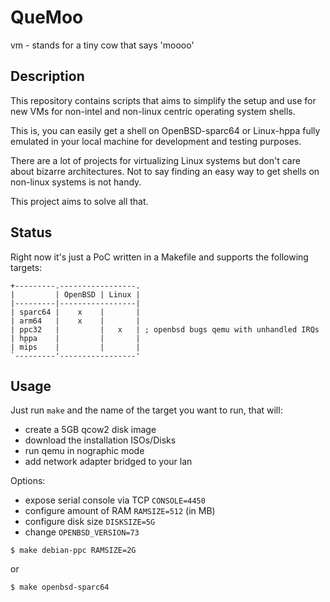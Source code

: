 # QueMoo

vm - stands for a tiny cow that says 'moooo'

## Description

This repository contains scripts that aims to simplify the setup
and use for new VMs for non-intel and non-linux centric operating
system shells.

This is, you can easily get a shell on OpenBSD-sparc64 or Linux-hppa
fully emulated in your local machine for development and testing
purposes.

There are a lot of projects for virtualizing Linux systems but don't
care about bizarre architectures. Not to say finding an easy way
to get shells on non-linux systems is not handy.

This project aims to solve all that.

## Status

Right now it's just a PoC written in a Makefile and supports the following targets:

```
+---------.-----------------.
|         | OpenBSD | Linux | 
|---------|-----------------|
| sparc64 |    x    |       |
| arm64   |    x    |       |
| ppc32   |         |   x   | ; openbsd bugs qemu with unhandled IRQs
| hppa    |         |       |
| mips    |         |       |
`---------'-----------------'
```

## Usage


Just run `make` and the name of the target you want to run, that will:

* create a 5GB qcow2 disk image
* download the installation ISOs/Disks
* run qemu in nographic mode
* add network adapter bridged to your lan

Options:

* expose serial console via TCP `CONSOLE=4450`
* configure amount of RAM `RAMSIZE=512` (in MB)
* configure disk size `DISKSIZE=5G`
* change `OPENBSD_VERSION=73`

```
$ make debian-ppc RAMSIZE=2G
```

or

```
$ make openbsd-sparc64
```
